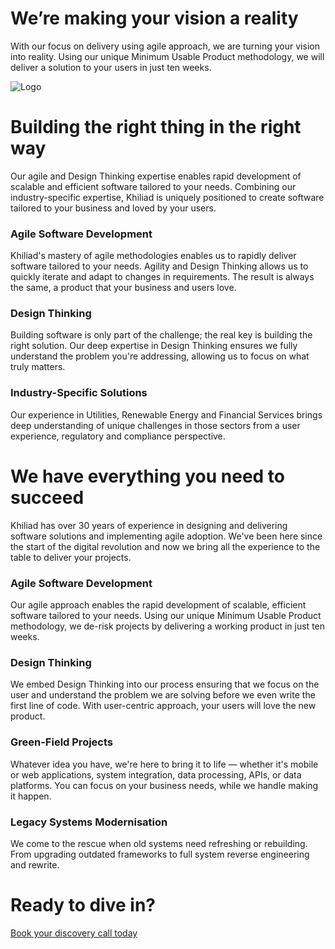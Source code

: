 # We’re making your vision a reality
With our focus on delivery using agile approach, we are turning your vision into reality. Using our unique Minimum Usable Product methodology, we will deliver a solution to your users in just ten weeks.

![Logo](https://khiliad.com/static/full-logo-184fcbbb7a11677ac48d7b410f010ac9.png)

# Building the right thing in the right way
Our agile and Design Thinking expertise enables rapid development of scalable and efficient software tailored to your needs. Combining our industry-specific expertise, Khiliad is uniquely positioned to create software tailored to your business and loved by your users.

### Agile Software Development
Khiliad's mastery of agile methodologies enables us to rapidly deliver software tailored to your needs. Agility and Design Thinking allows us to quickly iterate and adapt to changes in requirements. The result is always the same, a product that your business and users love.

### Design Thinking
Building software is only part of the challenge; the real key is building the right solution. Our deep expertise in Design Thinking ensures we fully understand the problem you're addressing, allowing us to focus on what truly matters.

### Industry-Specific Solutions
Our experience in Utilities, Renewable Energy and Financial Services brings deep understanding of unique challenges in those sectors from a user experience, regulatory and compliance perspective.

# We have everything you need to succeed
Khiliad has over 30 years of experience in designing and delivering software solutions and implementing agile adoption. We've been here since the start of the digital revolution and now we bring all the experience to the table to deliver your projects.

### Agile Software Development
Our agile approach enables the rapid development of scalable, efficient software tailored to your needs. Using our unique Minimum Usable Product methodology, we de-risk projects by delivering a working product in just ten weeks.

### Design Thinking
We embed Design Thinking into our process ensuring that we focus on the user and understand the problem we are solving before we even write the first line of code. With user-centric approach, your users will love the new product.

### Green-Field Projects
Whatever idea you have, we're here to bring it to life — whether it's mobile or web applications, system integration, data processing, APIs, or data platforms. You can focus on your business needs, while we handle making it happen.

### Legacy Systems Modernisation
We come to the rescue when old systems need refreshing or rebuilding. From upgrading outdated frameworks to full system reverse engineering and rewrite.

# Ready to dive in?
[Book your discovery call today](https://khiliad.com/contact)
